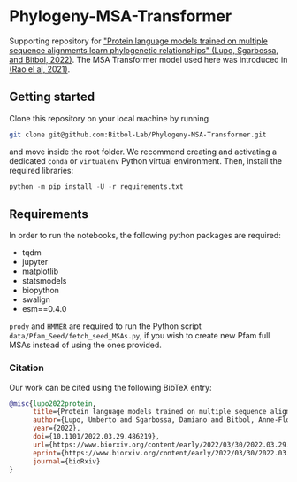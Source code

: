 # Phylogeny-MSA-Transformer

Supporting repository for ["Protein language models trained on multiple sequence alignments learn phylogenetic relationships" (Lupo, Sgarbossa, and Bitbol, 2022)](https://doi.org/10.1101/2022.03.29.486219). The MSA Transformer model used here was introduced in [(Rao el al, 2021)](https://proceedings.mlr.press/v139/rao21a.html).

## Getting started

Clone this repository on your local machine by running
```bash
git clone git@github.com:Bitbol-Lab/Phylogeny-MSA-Transformer.git
```
and move inside the root folder.
We recommend creating and activating a dedicated ``conda`` or ``virtualenv`` Python virtual environment.
Then, install the required libraries:
```python
python -m pip install -U -r requirements.txt
```

## Requirements

In order to run the notebooks, the following python packages are required:

- tqdm
- jupyter
- matplotlib
- statsmodels
- biopython
- swalign
- esm==0.4.0

``prody`` and ``HMMER`` are required to run the Python script ``data/Pfam_Seed/fetch_seed_MSAs.py``, if you wish to create new
Pfam full MSAs instead of using the ones provided.

### Citation

Our work can be cited using the following BibTeX entry:

```bibtex
@misc{lupo2022protein,
      title={Protein language models trained on multiple sequence alignments learn phylogenetic relationships},
      author={Lupo, Umberto and Sgarbossa, Damiano and Bitbol, Anne-Florence},
      year={2022},
      doi={10.1101/2022.03.29.486219},
      url={https://www.biorxiv.org/content/early/2022/03/30/2022.03.29.486219},
      eprint={https://www.biorxiv.org/content/early/2022/03/30/2022.03.29.486219.full.pdf},
      journal={bioRxiv}
}
```
